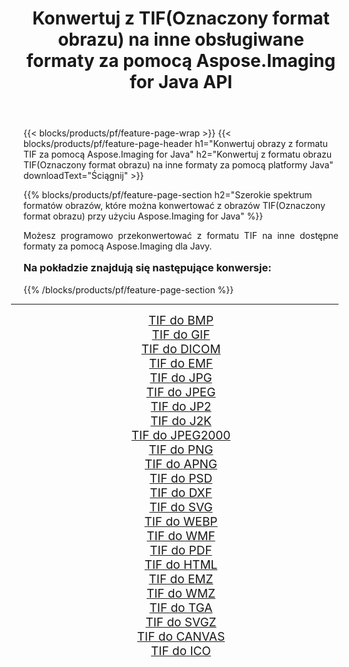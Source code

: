 ﻿---
title: Konwertuj z TIF(Oznaczony format obrazu) na inne obsługiwane formaty za pomocą Aspose.Imaging for Java API 
weight: 3920
url: /pl/java/conversion/from/tif/ 
lang: pl
langdirlevel: 2
locales: zh-hans,ja,it,ru,de,es,fr,nl,id,lt,pl,pt,vi,tr,ko,zh-hant,ar,hi,th,sv,cs,uk,he
description: Aspose.Imaging może łatwo konwertować z formatu TIF(Oznaczony format obrazu) na inne formaty przy użyciu platformy Java
---

{{< blocks/products/pf/feature-page-wrap >}}
{{< blocks/products/pf/feature-page-header h1="Konwertuj obrazy z formatu TIF za pomocą Aspose.Imaging for Java" h2="Konwertuj z formatu obrazu TIF(Oznaczony format obrazu) na inne formaty za pomocą platformy Java" downloadText="Ściągnij" >}}


{{% blocks/products/pf/feature-page-section  h2="Szerokie spektrum formatów obrazów, które można konwertować z obrazów TIF(Oznaczony format obrazu) przy użyciu Aspose.Imaging for Java" %}}
<p align=justify>Możesz programowo przekonwertować z formatu TIF na inne dostępne formaty za pomocą
Aspose.Imaging dla Javy. </p>
<h3 style="margin-top:16px;">
Na pokładzie znajdują się następujące konwersje:
</h3>
{{% /blocks/products/pf/feature-page-section %}}
<div class="container-fluid productfamilypage bg-gray">
    <div class="convertypes bg-gray agp-content section">
        <div class="container">
		<hr style="margin-left:-20px;"/>
		<div class="row other-converters" style="gap: 10px;font-size: 19px;text-align:center;">
		    <div class='col-md-3 other-converter remove-lp remove-rp'><a href="/imaging/pl/java/conversion/tif-to-bmp/" style="padding:15px;">TIF do BMP</a></div><div class='col-md-3 other-converter remove-lp remove-rp'><a href="/imaging/pl/java/conversion/tif-to-gif/" style="padding:15px;">TIF do GIF</a></div><div class='col-md-3 other-converter remove-lp remove-rp'><a href="/imaging/pl/java/conversion/tif-to-dicom/" style="padding:15px;">TIF do DICOM</a></div><div class='col-md-3 other-converter remove-lp remove-rp'><a href="/imaging/pl/java/conversion/tif-to-emf/" style="padding:15px;">TIF do EMF</a></div><div class='col-md-3 other-converter remove-lp remove-rp'><a href="/imaging/pl/java/conversion/tif-to-jpg/" style="padding:15px;">TIF do JPG</a></div><div class='col-md-3 other-converter remove-lp remove-rp'><a href="/imaging/pl/java/conversion/tif-to-jpeg/" style="padding:15px;">TIF do JPEG</a></div><div class='col-md-3 other-converter remove-lp remove-rp'><a href="/imaging/pl/java/conversion/tif-to-jp2/" style="padding:15px;">TIF do JP2</a></div><div class='col-md-3 other-converter remove-lp remove-rp'><a href="/imaging/pl/java/conversion/tif-to-j2k/" style="padding:15px;">TIF do J2K</a></div><div class='col-md-3 other-converter remove-lp remove-rp'><a href="/imaging/pl/java/conversion/tif-to-jpeg2000/" style="padding:15px;">TIF do JPEG2000</a></div><div class='col-md-3 other-converter remove-lp remove-rp'><a href="/imaging/pl/java/conversion/tif-to-png/" style="padding:15px;">TIF do PNG</a></div><div class='col-md-3 other-converter remove-lp remove-rp'><a href="/imaging/pl/java/conversion/tif-to-apng/" style="padding:15px;">TIF do APNG</a></div><div class='col-md-3 other-converter remove-lp remove-rp'><a href="/imaging/pl/java/conversion/tif-to-psd/" style="padding:15px;">TIF do PSD</a></div><div class='col-md-3 other-converter remove-lp remove-rp'><a href="/imaging/pl/java/conversion/tif-to-dxf/" style="padding:15px;">TIF do DXF</a></div><div class='col-md-3 other-converter remove-lp remove-rp'><a href="/imaging/pl/java/conversion/tif-to-svg/" style="padding:15px;">TIF do SVG</a></div><div class='col-md-3 other-converter remove-lp remove-rp'><a href="/imaging/pl/java/conversion/tif-to-webp/" style="padding:15px;">TIF do WEBP</a></div><div class='col-md-3 other-converter remove-lp remove-rp'><a href="/imaging/pl/java/conversion/tif-to-wmf/" style="padding:15px;">TIF do WMF</a></div><div class='col-md-3 other-converter remove-lp remove-rp'><a href="/imaging/pl/java/conversion/tif-to-pdf/" style="padding:15px;">TIF do PDF</a></div><div class='col-md-3 other-converter remove-lp remove-rp'><a href="/imaging/pl/java/conversion/tif-to-html/" style="padding:15px;">TIF do HTML</a></div><div class='col-md-3 other-converter remove-lp remove-rp'><a href="/imaging/pl/java/conversion/tif-to-emz/" style="padding:15px;">TIF do EMZ</a></div><div class='col-md-3 other-converter remove-lp remove-rp'><a href="/imaging/pl/java/conversion/tif-to-wmz/" style="padding:15px;">TIF do WMZ</a></div><div class='col-md-3 other-converter remove-lp remove-rp'><a href="/imaging/pl/java/conversion/tif-to-tga/" style="padding:15px;">TIF do TGA</a></div><div class='col-md-3 other-converter remove-lp remove-rp'><a href="/imaging/pl/java/conversion/tif-to-svgz/" style="padding:15px;">TIF do SVGZ</a></div><div class='col-md-3 other-converter remove-lp remove-rp'><a href="/imaging/pl/java/conversion/tif-to-canvas/" style="padding:15px;">TIF do CANVAS</a></div><div class='col-md-3 other-converter remove-lp remove-rp'><a href="/imaging/pl/java/conversion/tif-to-ico/" style="padding:15px;">TIF do ICO</a></div>
                </div>
        </div>
    </div>
</div>
<br/>

